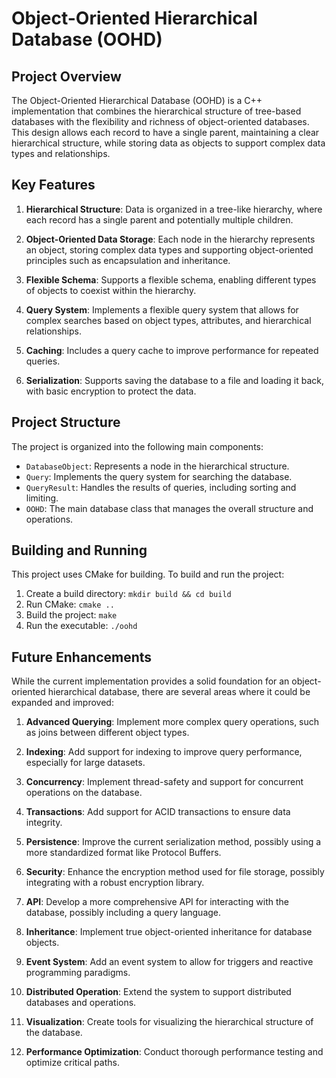 # Object-Oriented Hierarchical Database (OOHD)

## Project Overview

The Object-Oriented Hierarchical Database (OOHD) is a C++ implementation that combines the hierarchical structure of tree-based databases with the flexibility and richness of object-oriented databases. This design allows each record to have a single parent, maintaining a clear hierarchical structure, while storing data as objects to support complex data types and relationships.

## Key Features

1. **Hierarchical Structure**: Data is organized in a tree-like hierarchy, where each record has a single parent and potentially multiple children.

2. **Object-Oriented Data Storage**: Each node in the hierarchy represents an object, storing complex data types and supporting object-oriented principles such as encapsulation and inheritance.

3. **Flexible Schema**: Supports a flexible schema, enabling different types of objects to coexist within the hierarchy.

4. **Query System**: Implements a flexible query system that allows for complex searches based on object types, attributes, and hierarchical relationships.

5. **Caching**: Includes a query cache to improve performance for repeated queries.

6. **Serialization**: Supports saving the database to a file and loading it back, with basic encryption to protect the data.

## Project Structure

The project is organized into the following main components:

- `DatabaseObject`: Represents a node in the hierarchical structure.
- `Query`: Implements the query system for searching the database.
- `QueryResult`: Handles the results of queries, including sorting and limiting.
- `OOHD`: The main database class that manages the overall structure and operations.

## Building and Running

This project uses CMake for building. To build and run the project:

1. Create a build directory: `mkdir build && cd build`
2. Run CMake: `cmake ..`
3. Build the project: `make`
4. Run the executable: `./oohd`

## Future Enhancements

While the current implementation provides a solid foundation for an object-oriented hierarchical database, there are several areas where it could be expanded and improved:

1. **Advanced Querying**: Implement more complex query operations, such as joins between different object types.

2. **Indexing**: Add support for indexing to improve query performance, especially for large datasets.

3. **Concurrency**: Implement thread-safety and support for concurrent operations on the database.

4. **Transactions**: Add support for ACID transactions to ensure data integrity.

5. **Persistence**: Improve the current serialization method, possibly using a more standardized format like Protocol Buffers.

6. **Security**: Enhance the encryption method used for file storage, possibly integrating with a robust encryption library.

7. **API**: Develop a more comprehensive API for interacting with the database, possibly including a query language.

8. **Inheritance**: Implement true object-oriented inheritance for database objects.

9. **Event System**: Add an event system to allow for triggers and reactive programming paradigms.

10. **Distributed Operation**: Extend the system to support distributed databases and operations.

11. **Visualization**: Create tools for visualizing the hierarchical structure of the database.

12. **Performance Optimization**: Conduct thorough performance testing and optimize critical paths.